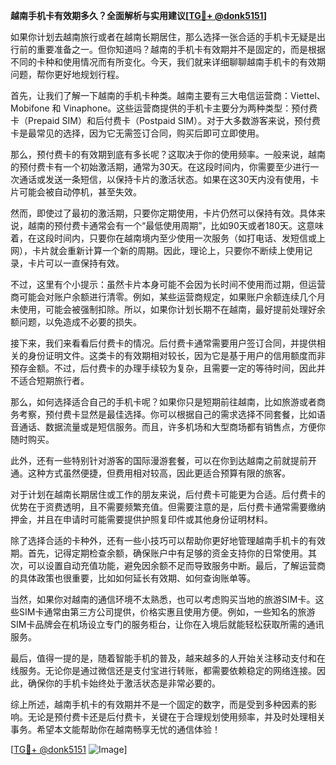 **越南手机卡有效期多久？全面解析与实用建议[[TG💪+ @donk5151](https://t.me/s/donk5151)]**

如果你计划去越南旅行或者在越南长期居住，那么选择一张合适的手机卡无疑是出行前的重要准备之一。但你知道吗？越南的手机卡有效期并不是固定的，而是根据不同的卡种和使用情况而有所变化。今天，我们就来详细聊聊越南手机卡的有效期问题，帮你更好地规划行程。

首先，让我们了解一下越南的手机卡种类。越南主要有三大电信运营商：Viettel、Mobifone 和 Vinaphone。这些运营商提供的手机卡主要分为两种类型：预付费卡（Prepaid SIM）和后付费卡（Postpaid SIM）。对于大多数游客来说，预付费卡是最常见的选择，因为它无需签订合同，购买后即可立即使用。

那么，预付费卡的有效期到底有多长呢？这取决于你的使用频率。一般来说，越南的预付费卡有一个初始激活期，通常为30天。在这段时间内，你需要至少进行一次通话或发送一条短信，以保持卡片的激活状态。如果在这30天内没有使用，卡片可能会被自动停机，甚至失效。

然而，即使过了最初的激活期，只要你定期使用，卡片仍然可以保持有效。具体来说，越南的预付费卡通常会有一个“最低使用周期”，比如90天或者180天。这意味着，在这段时间内，只要你在越南境内至少使用一次服务（如打电话、发短信或上网），卡片就会重新计算一个新的周期。因此，理论上，只要你不断续上使用记录，卡片可以一直保持有效。

不过，这里有个小提示：虽然卡片本身可能不会因为长时间不使用而过期，但运营商可能会对账户余额进行清零。例如，某些运营商规定，如果账户余额连续几个月未使用，可能会被强制扣除。所以，如果你计划长期不在越南，最好提前处理好余额问题，以免造成不必要的损失。

接下来，我们来看看后付费卡的情况。后付费卡通常需要用户签订合同，并提供相关的身份证明文件。这类卡的有效期相对较长，因为它是基于用户的信用额度而非预存金额。不过，后付费卡的办理手续较为复杂，且需要一定的等待时间，因此并不适合短期旅行者。

那么，如何选择适合自己的手机卡呢？如果你只是短期前往越南，比如旅游或者商务考察，预付费卡显然是最佳选择。你可以根据自己的需求选择不同套餐，比如语音通话、数据流量或是短信服务。而且，许多机场和大型商场都有销售点，方便你随时购买。

此外，还有一些特别针对游客的国际漫游套餐，可以在你到达越南之前就提前开通。这种方式虽然便捷，但费用相对较高，因此更适合预算有限的旅客。

对于计划在越南长期居住或工作的朋友来说，后付费卡可能更为合适。后付费卡的优势在于资费透明，且不需要频繁充值。但需要注意的是，后付费卡通常需要缴纳押金，并且在申请时可能需要提供护照复印件或其他身份证明材料。

除了选择合适的卡种外，还有一些小技巧可以帮助你更好地管理越南手机卡的有效期。首先，记得定期检查余额，确保账户中有足够的资金支持你的日常使用。其次，可以设置自动充值功能，避免因余额不足而导致服务中断。最后，了解运营商的具体政策也很重要，比如如何延长有效期、如何查询账单等。

当然，如果你对越南的通信环境不太熟悉，也可以考虑购买当地的旅游SIM卡。这些SIM卡通常由第三方公司提供，价格实惠且使用方便。例如，一些知名的旅游SIM卡品牌会在机场设立专门的服务柜台，让你在入境后就能轻松获取所需的通讯服务。

最后，值得一提的是，随着智能手机的普及，越来越多的人开始关注移动支付和在线服务。无论你是通过微信还是支付宝进行转账，都需要依赖稳定的网络连接。因此，确保你的手机卡始终处于激活状态是非常必要的。

综上所述，越南手机卡的有效期并不是一个固定的数字，而是受到多种因素的影响。无论是预付费卡还是后付费卡，关键在于合理规划使用频率，并及时处理相关事务。希望本文能帮助你在越南畅享无忧的通信体验！

[[TG💪+ @donk5151](https://t.me/s/donk5151) ![Image](https://i.postimg.cc/rwNCRYN7/Snipaste-2025-04-30-17-27-05.png)]